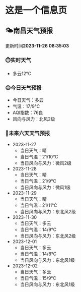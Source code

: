 # 这是一个信息页 
## 🌤️**南昌**天气预报
更新时间**2023-11-26 08:35:03**
### ⏱️实时天气
- 多云12℃
### 😊今日天气预报
- 今日天气：多云
- 气温：17/9℃
- AQI指数：76良
- 风向与风力：北风2级
### 🤩未来六天天气预报
- 2023-11-27
  - 当日天气：晴
  - 当日气温：21/10℃
  - 当日风向与风力：微风2级
- 2023-11-28
  - 当日天气：晴
  - 当日气温：21/9℃
  - 当日风向与风力：微风1级
- 2023-11-29
  - 当日天气：晴
  - 当日气温：21/11℃
  - 当日风向与风力：东北风2级
- 2023-11-30
  - 当日天气：多云
  - 当日气温：14/9℃
  - 当日风向与风力：东北风2级
- 2023-12-01
  - 当日天气：多云
  - 当日气温：14/8℃
  - 当日风向与风力：东北风1级
- 2023-12-02
  - 当日天气：多云
  - 当日气温：15/9℃
  - 当日风向与风力：东北风1级

